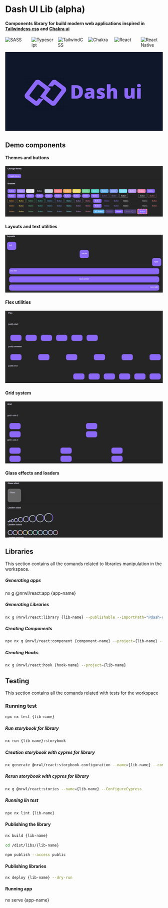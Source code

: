 # Dash UI Lib (alpha)

#### Components library for build modern web applications inspired in [Tailwindcss css](https://tailwindcss.com/) and [Chakra ui](https://chakra-ui.com/)


<div style="display: flex; gap: 1em;">

<img style="width: 10em;" title="SASS" src="https://img.shields.io/badge/Sass-CC6699?style=for-the-badge&logo=sass&logoColor=white">

<img style="width: 10em;" title="Typescript" src="https://img.shields.io/badge/TypeScript-007ACC?style=for-the-badge&logo=typescript&logoColor=white">

<img style="width: 10em;" title="TailwindCSS" src="https://img.shields.io/badge/Tailwind_CSS-38B2AC?style=for-the-badge&logo=tailwind-css&logoColor=white">

<img style="width: 10em;" title="Chakra" src="https://img.shields.io/badge/chakra-%234ED1C5.svg?style=for-the-badge&logo=chakraui&logoColor=white">

<img style="width: 10em;" title="React" src="https://img.shields.io/badge/React-20232A?style=for-the-badge&logo=react&logoColor=61DAFB">

<img style="width: 10em;" title="React Native" src="https://img.shields.io/badge/React_Native-20232A?style=for-the-badge&logo=react&logoColor=61DAFB">

</div>

![Dash UI](https://github.com/DashReact/dash-ui/blob/main/media/icon.png?raw=true)

## Demo components

#### Themes and buttons

![Dash UI](https://github.com/DashReact/dash-ui/blob/main/media/demo/themes-btns.png?raw=true)

#### Layouts and text utilities

![Dash UI](https://github.com/DashReact/dash-ui/blob/main/media/demo/layouts-text.png?raw=true)

#### Flex utilities

![Dash UI](https://github.com/DashReact/dash-ui/blob/main/media/demo/flex.png?raw=true)

#### Grid system

![Dash UI](https://github.com/DashReact/dash-ui/blob/main/media/demo/grid.png?raw=true)

#### Glass effects and loaders

![Dash UI](https://github.com/DashReact/dash-ui/blob/main/media/demo/glass-loaders.png?raw=true)

## Libraries

This section contains all the comands related to libraries manipulation in the workspace.

##### Generating apps

nx g @nrwl/react:app {app-name}

##### Generating Libraries

```bash
nx g @nrwl/react:library {lib-name} --publishable --importPath="@dash-ui-lib/{lib-name}" --tags="components,ts,dash-ui,react,react-native,js"
```

##### Creating Components

```bash
npx nx g @nrwl/react:component {component-name} --project={lib-name} --export
```

##### Creating Hooks

```bash
nx g @nrwl/react:hook {hook-name} --project={lib-name}
```

## Testing

This section contains all the comands related with tests for the workspace

### Running test

```bash
npx nx test {lib-name}
```

##### Run storybook for library

```bash
nx run {lib-name}:storybook
```

##### Creation storybook with cypres for library

```bash
nx generate @nrwl/react:storybook-configuration --name={lib-name} --configureCypress --tsConfiguration=true
```

##### Rerun storybook with cypres for library

```bash
nx g @nrwl/react:stories --name={lib-name} --ConfigureCypress
```

##### Running lin test

```bash
npx nx lint {lib-name}
```

#### Publishing the library

```bash
nx build {lib-name}
```

```bash
cd /dist/libs/{lib-name}
```

```bash
npm publish --access public
```

#### Publishing libraries

```bash
nx deploy {lib-name} --dry-run
```

#### Running app

nx serve {app-name}
